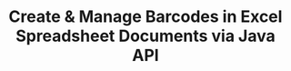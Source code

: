---
############################# Static ############################
layout: "auto-gen-gist"
draft: false
path: "assembly/java/barcode/xltm"
otherformats: XLS XLT XLSX XLSM XLTX XLSB ODS 

############################# Head ############################
head_title: "Generate Barcodes Image & Insert It in Excel Spreadsheet via Java API"
head_description: "GroupDocs.Assembly Java API enables programmers to generate & add barcode images inside Excel (XLS, XLT, XLSX, XLSM, XLTX, XLTM & XLSB) Spreadsheet documents."

############################# Header ############################
title: "Create & Manage Barcodes in Excel Spreadsheet Documents via Java API"
description: "GroupDocs.Assembly Java API enables software developers to programmatically generate & manage Barcodes in Excel Spreadsheet documents inside Java & JSP apps."

######################### Download Button #######################
button:
    enable: true

############################# About ############################
about:
    enable: true
    title: "How to Generate Barcode Images in Spreadsheets?"
    content: |
       Spreadsheet software program is a useful too that allow users to store, analyze, and report on large amounts of data.  GroupDocs.Assembly is a great Java API that makes it easy for software developers to  create, organize, and print barcode images inside Excel spreadsheet. Barcodes are digital code storing machine-readable information that brings speed and accuracy to inventory systems. Using GroupDocs.Assembly Java API you can programmatically draw numerous 1D & 2D barcode images with the personalized text, appearance, and different encoding types inside Microsoft Excel spreadsheet. The API also makes it easy for users to manage their Barcodes and does not require any external software or third party tool to be installed. It support features like modifying Barcode image size, settings foreground and background colors, adjusting font size, Barcode image resolution adjustment, barcode text auto-correction and many more. 

############################# content ############################
steps:
    enable: true
    block:
    - title_left: "Create Barcodes in XLTM Spreadsheets via Java"
      content_left: |
       GroupDocs.Assembly Java provides complete support for creating and managing Barcodes inside XLTM  spreadsheet. The following Java code demonstrates how to create and insert barcode images inside a Microsoft Excel Spreadsheet document. 

      title_right: "How to Add Barcode Images in XLTM File"
      content_right: |
       * Create an instance of [DocumentAssembler](https://apireference.groupdocs.com/assembly/java/com.groupdocs.assembly/DocumentAssembler) 
       * Call [AssembleDocument](https://apireference.groupdocs.com/assembly/java/com.groupdocs.assembly/DocumentAssembler#assembleDocument-java.io.InputStream-java.io.OutputStream-com.groupdocs.assembly.DataSourceInfo...-) method with the following parameters
          * Stream to read a template document from.
          * Stream to write the resultant document.
          * Document loading and saving options.
          * Details Information on data source objects to be used. .

      gisthash: "d597241fa3f68e3945a19ef3231070eb"
      gistfile: "create_barcodes_in_spreadsheet_file.java"

    - title_left: "System Requirements"
      content_left: |
        GroupDocs.Assembly Java APIs are supported on all major platforms and operating systems. It can generate documents in Microsoft Word, Excel, PowerPoint, Outlook, OpenOffice & 50+ other formats. For complete system requirements guide, please visit [system requirements](https://docs.groupdocs.com/assembly/java/system-requirements/) Before executing the code below, please make sure that you have the following prerequisites installled on your system:
        * Operating Systems: Microsoft Windows, Linux, MacOS
        * Java Versions Support: J2SE 7.0 (1.7), J2SE 8.0 (1.8) or above
        * Get the latest version of GroupDocs.Assembly Java APIs from [Maven](https://mvnrepository.com/artifact/com.groupdocs/groupdocs-assembly/)
        
      title_right: "Why Use GroupDocs.Assembly"
      content_right: |
        * Create custom documents from templates.
        * Dynamically attach email attachments.
        * No additional software is required to create and automate documents.
        * Generates an output document based on the data source.
        * Dynamically insert out document content in report
        * Apply formula during spreadsheet assembly.
        * Provides support for Multiple data formats
        * Sequential data operations support. 

demos:
    enable: true
        

about_formats:
    enable: true


more_formats:
    enable: true


back_to_top:
    enable: true
---